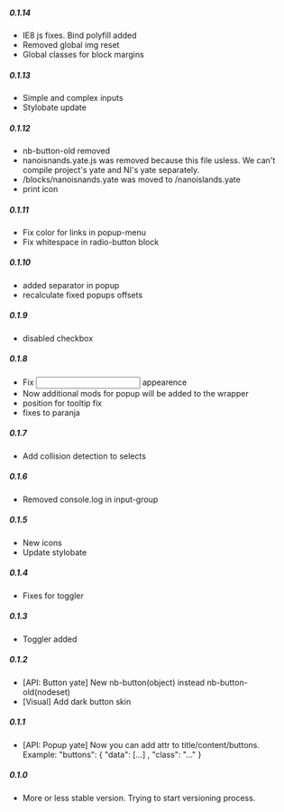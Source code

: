 ##### 0.1.14
* IE8 js fixes. Bind polyfill added
* Removed global img reset
* Global classes for block margins

##### 0.1.13

* Simple and complex inputs
* Stylobate update

##### 0.1.12
* nb-button-old removed
* nanoisnands.yate.js was removed because this file usless. We can't compile project's yate and NI's yate separately.
* /blocks/nanoisnands.yate was moved to /nanoislands.yate
* print icon

##### 0.1.11
* Fix color for links in popup-menu
* Fix whitespace in radio-button block

##### 0.1.10
* added separator in popup
* recalculate fixed popups offsets

##### 0.1.9
* disabled checkbox

##### 0.1.8

* Fix <input type="search"/> appearence
* Now additional mods for popup will be added to the wrapper
* position for tooltip fix
* fixes to paranja

##### 0.1.7
* Add collision detection to selects

##### 0.1.6
* Removed console.log in input-group

##### 0.1.5
* New icons
* Update stylobate

##### 0.1.4
* Fixes for toggler

##### 0.1.3
* Toggler added

##### 0.1.2
* [API: Button yate] New nb-button(object) instead nb-button-old(nodeset)
* [Visual] Add dark button skin

##### 0.1.1
* [API: Popup yate] Now you can add attr to title/content/buttons. Example: "buttons": { "data": [...] , "class": "..." }

##### 0.1.0
* More or less stable version. Trying to start versioning process.
